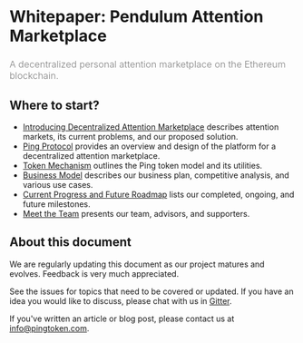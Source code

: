 # Whitepaper: Pendulum Attention Marketplace

<h3 style="font-weight: 300; color: gray;">A decentralized personal attention marketplace on the Ethereum blockchain.</h3>

## Where to start?

* [Introducing Decentralized Attention Marketplace](./introduction) describes attention markets, its current problems, and our proposed solution.
* [Ping Protocol](./protocol) provides an overview and design of the platform for a decentralized attention marketplace.
* [Token Mechanism](./token) outlines the Ping token model and its utilities.
* [Business Model](./business_model) describes our business plan, competitive analysis, and various use cases.
* [Current Progress and Future Roadmap](./roadmap) lists our completed, ongoing, and future milestones.
* [Meet the Team](./team) presents our team, advisors, and supporters.

## About this document

We are regularly updating this document as our project matures and evolves. Feedback is very much appreciated.

See the issues for topics that need to be covered or updated. If you have an idea you would like to discuss, please chat with us in [Gitter](https://gitter.im/PingAttentionMarket).

If you've written an article or blog post, please contact us at [info@pingtoken.com](mailto:info@pingtoken.com).

<br/>